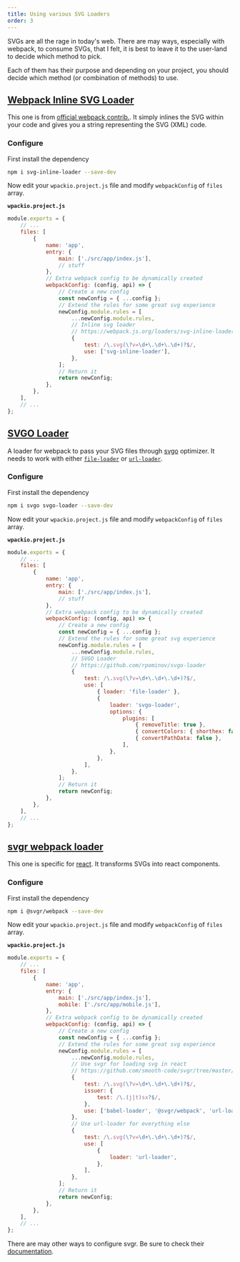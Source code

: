 ```yaml
---
title: Using various SVG Loaders
order: 3
---
```


SVGs are all the rage in today's web. There are may ways, especially with webpack,
to consume SVGs, that I felt, it is best to leave it to the user-land to decide
which method to pick.

Each of them has their purpose and depending on your project, you should decide
which method (or combination of methods) to use.

## [Webpack Inline SVG Loader](https://webpack.js.org/loaders/svg-inline-loader/#configuration)

This one is from [official webpack contrib.](https://webpack.js.org/loaders/svg-inline-loader/).
It simply inlines the SVG within your code and gives you a string representing
the SVG (XML) code.

### Configure

First install the dependency

```bash
npm i svg-inline-loader --save-dev
```

Now edit your `wpackio.project.js` file and modify `webpackConfig` of `files`
array.

**`wpackio.project.js`**

```js
module.exports = {
	// ...
	files: [
		{
			name: 'app',
			entry: {
				main: ['./src/app/index.js'],
				// stuff
			},
			// Extra webpack config to be dynamically created
			webpackConfig: (config, api) => {
				// Create a new config
				const newConfig = { ...config };
				// Extend the rules for some great svg experience
				newConfig.module.rules = [
					...newConfig.module.rules,
					// Inline svg loader
					// https://webpack.js.org/loaders/svg-inline-loader/#configuration
					{
						test: /\.svg(\?v=\d+\.\d+\.\d+)?$/,
						use: ['svg-inline-loader'],
					},
				];
				// Return it
				return newConfig;
			},
		},
	],
	// ...
};
```

## [SVGO Loader](https://github.com/rpominov/svgo-loader)

A loader for webpack to pass your SVG files through [svgo](https://github.com/svg/svgo) optimizer. It needs to work with either
[`file-loader`](https://github.com/webpack-contrib/file-loader) or [`url-loader`](https://github.com/webpack-contrib/url-loader).

### Configure

First install the dependency

```bash
npm i svgo svgo-loader --save-dev
```

Now edit your `wpackio.project.js` file and modify `webpackConfig` of `files`
array.

**`wpackio.project.js`**

```js
module.exports = {
	// ...
	files: [
		{
			name: 'app',
			entry: {
				main: ['./src/app/index.js'],
				// stuff
			},
			// Extra webpack config to be dynamically created
			webpackConfig: (config, api) => {
				// Create a new config
				const newConfig = { ...config };
				// Extend the rules for some great svg experience
				newConfig.module.rules = [
					...newConfig.module.rules,
					// SVGO Loader
					// https://github.com/rpominov/svgo-loader
					{
						test: /\.svg(\?v=\d+\.\d+\.\d+)?$/,
						use: [
							{ loader: 'file-loader' },
							{
								loader: 'svgo-loader',
								options: {
									plugins: [
										{ removeTitle: true },
										{ convertColors: { shorthex: false } },
										{ convertPathData: false },
									],
								},
							},
						],
					},
				];
				// Return it
				return newConfig;
			},
		},
	],
	// ...
};
```

## [svgr webpack loader](https://github.com/smooth-code/svgr/tree/master/packages/webpack)

This one is specific for [react](https://reactjs.org). It transforms SVGs into
react components.

### Configure

First install the dependency

```bash
npm i @svgr/webpack --save-dev
```

Now edit your `wpackio.project.js` file and modify `webpackConfig` of `files`
array.

**`wpackio.project.js`**

```js
module.exports = {
	// ...
	files: [
		{
			name: 'app',
			entry: {
				main: ['./src/app/index.js'],
				mobile: ['./src/app/mobile.js'],
			},
			// Extra webpack config to be dynamically created
			webpackConfig: (config, api) => {
				// Create a new config
				const newConfig = { ...config };
				// Extend the rules for some great svg experience
				newConfig.module.rules = [
					...newConfig.module.rules,
					// Use svgr for loading svg in react
					// https://github.com/smooth-code/svgr/tree/master/packages/webpack#handle-svg-in-css-sass-or-less
					{
						test: /\.svg(\?v=\d+\.\d+\.\d+)?$/,
						issuer: {
							test: /\.(j|t)sx?$/,
						},
						use: ['babel-loader', '@svgr/webpack', 'url-loader'],
					},
					// Use url-loader for everything else
					{
						test: /\.svg(\?v=\d+\.\d+\.\d+)?$/,
						use: [
							{
								loader: 'url-loader',
							},
						],
					},
				];
				// Return it
				return newConfig;
			},
		},
	],
	// ...
};
```

There are may other ways to configure svgr. Be sure to check their [documentation](https://github.com/smooth-code/svgr).

